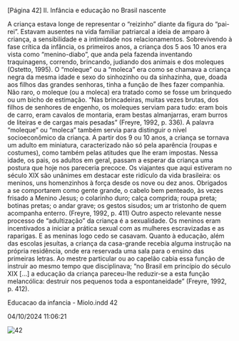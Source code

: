 [Página 42]
II. Infância e educação no Brasil nascente

A criança estava longe de representar o “reizinho” diante da figura
do “pai-rei”. Estavam ausentes na vida familiar patriarcal a ideia de
amparo à criança, a sensibilidade e a intimidade nos relacionamentos.
Sobrevivendo à fase crítica da infância, os primeiros anos, a criança
dos 5 aos 10 anos era vista como “menino-diabo”, que anda pela fazenda inventando traquinagens, correndo, brincando, judiando dos
animais e dos moleques (Ostetto, 1995).
O “moleque” ou a “moleca” era como se chamava a criança negra
da mesma idade e sexo do sinhozinho ou da sinhazinha, que, doada
aos filhos das grandes senhoras, tinha a função de lhes fazer companhia. Não raro, o moleque (ou a moleca) era tratado como se fosse
um brinquedo ou um bicho de estimação. “Nas brincadeiras, muitas
vezes brutas, dos filhos de senhores de engenho, os moleques serviam
para tudo: eram bois de carro, eram cavalos de montaria, eram bestas
almanjarras, eram burros de liteiras e de cargas mais pesadas” (Freyre,
1992, p. 336).
A palavra “moleque” ou “moleca” também servia para distinguir o
nível socioeconômico da criança.
A partir dos 9 ou 10 anos, a criança se tornava um adulto em miniatura, caracterizado não só pela aparência (roupas e costumes), como
também pelas atitudes que lhe eram impostas. Nessa idade, os pais, os
adultos em geral, passam a esperar da criança uma postura que hoje
nos pareceria precoce.
Os viajantes que aqui estiveram no século XIX são unânimes
em destacar este ridículo da vida brasileira: os meninos, uns
homenzinhos à força desde os nove ou dez anos. Obrigados a
se comportarem como gente grande, o cabelo bem penteado,
às vezes frisado a Menino Jesus; o colarinho duro; calça
comprida; roupa preta; botinas pretas; o andar grave; os
gestos sisudos; um ar tristonho de quem acompanha enterro.
(Freyre, 1992, p. 411)
Outro aspecto relevante nesse processo de “adultização” da criança
é a sexualidade. Os meninos eram incentivados a iniciar a prática
sexual com as mulheres escravizadas e as raparigas. E as meninas logo
cedo se casavam.
Quanto à educação, além das escolas jesuítas, a criança da casa-grande recebia alguma instrução na própria residência, onde era reservada uma sala para o ensino das primeiras letras. Ao mestre particular ou ao capelão cabia essa função de instruir ao mesmo tempo que
disciplinava; “no Brasil em princípio do século XIX […] a educação da
criança pareceu-lhe reduzir-se a esta função melancólica: destruir nos
pequenos toda a espontaneidade” (Freyre, 1992, p. 412).


Educacao da infancia - Miolo.indd 42

04/10/2024 11:06:21

![42](./img/page_42-01.jpg)
